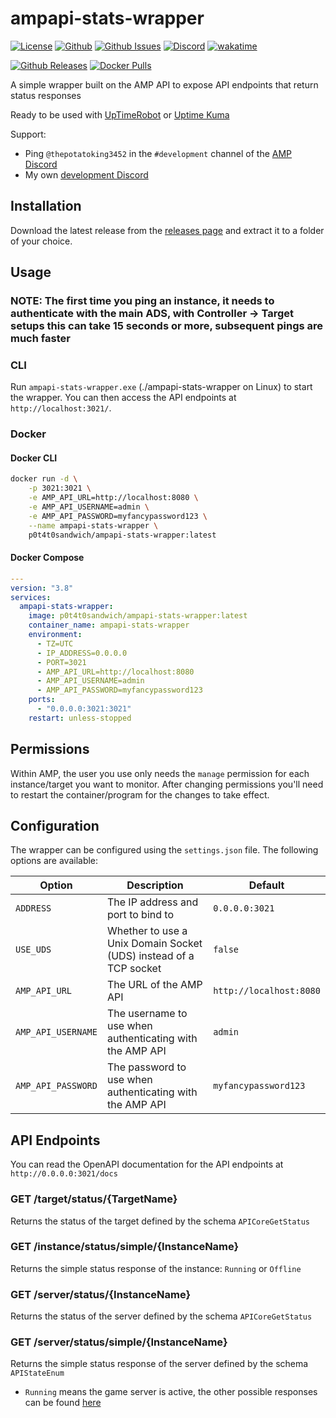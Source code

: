 # ampapi-stats-wrapper

[![License](https://img.shields.io/github/license/p0t4t0sandwich/ampapi-stats-wrapper?color=blue)](https://img.shields.io/github/downloads/p0t4t0sandwich/ampapi-stats-wrapper/LICENSE)
[![Github](https://img.shields.io/github/stars/p0t4t0sandwich/ampapi-stats-wrapper)](https://github.com/p0t4t0sandwich/ampapi-stats-wrapper)
[![Github Issues](https://img.shields.io/github/issues/p0t4t0sandwich/ampapi-stats-wrapper?label=Issues)](https://github.com/p0t4t0sandwich/ampapi-stats-wrapper/issues)
[![Discord](https://img.shields.io/discord/1067482396246683708?color=7289da&logo=discord&logoColor=white)](https://discord.neuralnexus.dev)
[![wakatime](https://wakatime.com/badge/github/p0t4t0sandwich/ampapi-stats-wrapper.svg)](https://wakatime.com/badge/github/p0t4t0sandwich/ampapi-stats-wrapper)

[![Github Releases](https://img.shields.io/github/downloads/p0t4t0sandwich/ampapi-stats-wrapper/total?label=Github&logo=github&color=181717)](https://github.com/p0t4t0sandwich/ampapi-stats-wrapper/releases)
[![Docker Pulls](https://img.shields.io/docker/pulls/p0t4t0sandwich/ampapi-stats-wrapper?label=Docker&logo=docker&color=2496ed)](https://hub.docker.com/r/p0t4t0sandwich/ampapi-stats-wrapper)

A simple wrapper built on the AMP API to expose API endpoints that return status responses

Ready to be used with [UpTimeRobot](https://uptimerobot.com/) or [Uptime Kuma](https://github.com/louislam/uptime-kuma)

Support:

- Ping `@thepotatoking3452` in the `#development` channel of the [AMP Discord](https://discord.gg/cubecoders)
- My own [development Discord](https://discord.neuralnexus.dev/)

## Installation

Download the latest release from the [releases page](https://github.com/p0t4t0sandwich/ampapi-stats-wrapper/releases) and extract it to a folder of your choice.

## Usage

### NOTE: The first time you ping an instance, it needs to authenticate with the main ADS, with Controller -> Target setups this can take 15 seconds or more, subsequent pings are much faster

### CLI

Run `ampapi-stats-wrapper.exe` (./ampapi-stats-wrapper on Linux) to start the wrapper. You can then access the API endpoints at `http://localhost:3021/`.

### Docker

#### Docker CLI

```bash
docker run -d \
    -p 3021:3021 \
    -e AMP_API_URL=http://localhost:8080 \
    -e AMP_API_USERNAME=admin \
    -e AMP_API_PASSWORD=myfancypassword123 \
    --name ampapi-stats-wrapper \
    p0t4t0sandwich/ampapi-stats-wrapper:latest
```

#### Docker Compose

```yaml
---
version: "3.8"
services:
  ampapi-stats-wrapper:
    image: p0t4t0sandwich/ampapi-stats-wrapper:latest
    container_name: ampapi-stats-wrapper
    environment:
      - TZ=UTC
      - IP_ADDRESS=0.0.0.0
      - PORT=3021
      - AMP_API_URL=http://localhost:8080
      - AMP_API_USERNAME=admin
      - AMP_API_PASSWORD=myfancypassword123
    ports:
      - "0.0.0.0:3021:3021"
    restart: unless-stopped
```

## Permissions

Within AMP, the user you use only needs the `manage` permission for each instance/target you want to monitor.
After changing permissions you'll need to restart the container/program for the changes to take effect.

## Configuration

The wrapper can be configured using the `settings.json` file. The following options are available:

| Option | Description | Default |
| --- | --- | --- |
| `ADDRESS` | The IP address and port to bind to | `0.0.0.0:3021` |
| `USE_UDS` | Whether to use a Unix Domain Socket (UDS) instead of a TCP socket | `false` |
| `AMP_API_URL` | The URL of the AMP API | `http://localhost:8080` |
| `AMP_API_USERNAME` | The username to use when authenticating with the AMP API | `admin` |
| `AMP_API_PASSWORD` | The password to use when authenticating with the AMP API | `myfancypassword123` |

## API Endpoints

You can read the OpenAPI documentation for the API endpoints at `http://0.0.0.0:3021/docs`

### GET /target/status/{TargetName}

Returns the status of the target defined by the schema `APICoreGetStatus`

### GET /instance/status/simple/{InstanceName}

Returns the simple status response of the instance: `Running` or `Offline`

### GET /server/status/{InstanceName}

Returns the status of the server defined by the schema `APICoreGetStatus`

### GET /server/status/simple/{InstanceName}

Returns the simple status response of the server defined by the schema `APIStateEnum`

- `Running` means the game server is active, the other possible responses can be found [here](https://github.com/p0t4t0sandwich/ampapi-spec/blob/main/useful_info/amp_status_enum.txt)
